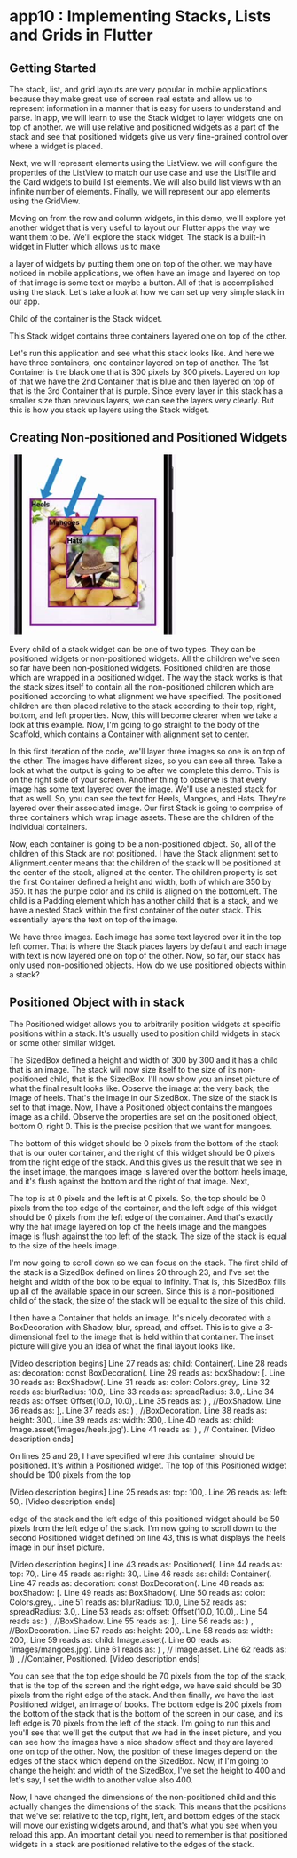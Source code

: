 # app10 : Implementing Stacks, Lists and Grids in Flutter

## Getting Started
The stack, list, and grid layouts are very popular in mobile applications because they make great use of screen real estate and allow us to represent information in a manner that is easy for users to understand and parse. In app, we will learn to use the Stack widget to layer widgets one on top of another. we will use relative and positioned widgets as a part of the stack and see that positioned widgets give us very fine-grained control over where a widget is placed. 

Next, we will represent elements using the ListView. we will configure the properties of the ListView to match our use case and use the ListTile and the Card widgets to build list elements. We will also build list views with an infinite number of elements. Finally, we will represent our app elements using the GridView.

Moving on from the row and column widgets, in this demo, we'll explore yet another widget that is very useful to layout our Flutter apps the way we want them to be. We'll explore the stack widget. The stack is a built-in widget in Flutter which allows us to make

a layer of widgets by putting them one on top of the other. we may have noticed in mobile applications, we often have an image and layered on top of that image is some text or maybe a button. All of that is accomplished using the stack. Let's take a look at how we can set up very simple stack in our app.

Child of the container is the Stack widget.

This Stack widget contains three containers layered one on top of the other. 

Let's run this application and see what this stack looks like. And here we have three containers, one container layered on top of another. The 1st Container is the black one that is 300 pixels by 300 pixels. Layered on top of that we have the 2nd Container that is blue and then layered on top of that is the 3rd Container that is purple. Since every layer in this stack has a smaller size than previous layers, we can see the layers very clearly. But this is how you stack up layers using the Stack widget.

## Creating Non-positioned and Positioned Widgets

![img.png](img.png)

Every child of a stack widget can be one of two types. They can be positioned widgets or non-positioned widgets. All the children we've seen so far have been non-positioned widgets. Positioned children are those which are wrapped in a positioned widget. The way the stack works is that the stack sizes itself to contain all the non-positioned children which are positioned according to what alignment we have specified. The positioned children are then placed relative to the stack according to their top, right, bottom, and left properties. Now, this will become clearer when we take a look at this example. Now, I'm going to go straight to the body of the Scaffold, which contains a Container with alignment set to center.

In this first iteration of the code, we'll layer three images so one is on top of the other. The images have different sizes, so you can see all three. Take a look at what the output is going to be after we complete this demo. This is on the right side of your screen. Another thing to observe is that every image has some text layered over the image. We'll use a nested stack for that as well. So, you can see the text for Heels, Mangoes, and Hats. They're layered over their associated image. Our first Stack is going to comprise of three containers which wrap image assets. These are the children of the individual containers.

Now, each container is going to be a non-positioned object. So, all of the children of this Stack are not positioned. I have the Stack alignment set to Alignment.center means that the children of the stack will be positioned at the center of the stack, aligned at the center. The children property is set the first Container defined a height and width, both of which are 350 by 350. It has the purple color and its child is aligned on the bottomLeft. The child is a Padding element which has another child that is a stack, and we have a nested Stack within the first container of the outer stack. This essentially layers the text on top of the image.

We have three images. Each image has some text layered over it in the top left corner. That is where the Stack places layers by default and each image with text is now layered one on top of the other. Now, so far, our stack has only used non-positioned objects. How do we use positioned objects within a stack? 

## Positioned Object with in stack

The Positioned widget allows you to arbitrarily position widgets at specific positions within a stack. It's usually used to position child widgets in stack or some other similar widget. 

The SizedBox defined a height and width of 300 by 300 and it has a child that is an image. The stack will now size itself to the size of its non-positioned child, that is the SizedBox. I'll now show you an inset picture of what the final result looks like. Observe the image at the very back, the image of heels. That's the image in our SizedBox. The size of the stack is set to that image. Now, I have a Positioned object contains the mangoes image as a child. Observe the properties are set on the positioned object, bottom 0, right 0. This is the precise position that we want for mangoes.

The bottom of this widget should be 0 pixels from the bottom of the stack that is our outer container, and the right of this widget should be 0 pixels from the right edge of the stack. And this gives us the result that we see in the inset image, the mangoes image is layered over the bottom heels image, and it's flush against the bottom and the right of that image. Next,

The top is at 0 pixels and the left is at 0 pixels. So, the top should be 0 pixels from the top edge of the container, and the left edge of this widget should be 0 pixels from the left edge of the container. And that's exactly why the hat image layered on top of the heels image and the mangoes image is flush against the top left of the stack. The size of the stack is equal to the size of the heels image.

I'm now going to scroll down so we can focus on the stack. The first child of the stack is a SizedBox defined on lines 20 through 23, and I've set the height and width of the box to be equal to infinity. That is, this SizedBox fills up all of the available space in our screen. Since this is a non-positioned child of the stack, the size of the stack will be equal to the size of this child.

I then have a Container that holds an image. It's nicely decorated with a BoxDecoration with Shadow, blur, spread, and offset. This is to give a 3-dimensional feel to the image that is held within that container. The inset picture will give you an idea of what the final layout looks like.

[Video description begins] Line 27 reads as: child: Container(. Line 28 reads as: decoration: const BoxDecoration(. Line 29 reads as: boxShadow: [. Line 30 reads as: BoxShadow(. Line 31 reads as: color: Colors.grey,. Line 32 reads as: blurRadius: 10.0,. Line 33 reads as: spreadRadius: 3.0,. Line 34 reads as: offset: Offset(10.0, 10.0),. Line 35 reads as: ) , //BoxShadow. Line 36 reads as: ],. Line 37 reads as: ) , //BoxDecoration. Line 38 reads as: height: 300,. Line 39 reads as: width: 300,. Line 40 reads as: child: Image.asset('images/heels.jpg'). Line 41 reads as: ) , // Container. [Video description ends]

On lines 25 and 26, I have specified where this container should be positioned. It's within a Positioned widget. The top of this Positioned widget should be 100 pixels from the top

[Video description begins] Line 25 reads as: top: 100,. Line 26 reads as: left: 50,. [Video description ends]

edge of the stack and the left edge of this positioned widget should be 50 pixels from the left edge of the stack. I'm now going to scroll down to the second Positioned widget defined on line 43, this is what displays the heels image in our inset picture.

[Video description begins] Line 43 reads as: Positioned(. Line 44 reads as: top: 70,. Line 45 reads as: right: 30,. Line 46 reads as: child: Container(. Line 47 reads as: decoration: const BoxDecoration(. Line 48 reads as: boxShadow: [. Line 49 reads as: BoxShadow(. Line 50 reads as: color: Colors.grey,. Line 51 reads as: blurRadius: 10.0, Line 52 reads as: spreadRadius: 3.0,. Line 53 reads as: offset: Offset(10.0, 10.0),. Line 54 reads as: ) , //BoxShadow. Line 55 reads as: ],. Line 56 reads as: ) , //BoxDecoration. Line 57 reads as: height: 200,. Line 58 reads as: width: 200,. Line 59 reads as: child: Image.asset(. Line 60 reads as: 'images/mangoes.jpg'. Line 61 reads as: ) , // Image.asset. Line 62 reads as: )) , //Container, Positioned. [Video description ends]

You can see that the top edge should be 70 pixels from the top of the stack, that is the top of the screen and the right edge, we have said should be 30 pixels from the right edge of the stack. And then finally, we have the last Positioned widget, an image of books. The bottom edge is 200 pixels from the bottom of the stack that is the bottom of the screen in our case, and its left edge is 70 pixels from the left of the stack. I'm going to run this and you'll see that we'll get the output that we had in the inset picture, and you can see how the images have a nice shadow effect and they are layered one on top of the other. Now, the position of these images depend on the edges of the stack which depend on the SizedBox. Now, if I'm going to change the height and width of the SizedBox, I've set the height to 400 and let's say, I set the width to another value also 400.

Now, I have changed the dimensions of the non-positioned child and this actually changes the dimensions of the stack. This means that the positions that we've set relative to the top, right, left, and bottom edges of the stack will move our existing widgets around, and that's what you see when you reload this app. An important detail you need to remember is that positioned widgets in a stack are positioned relative to the edges of the stack.